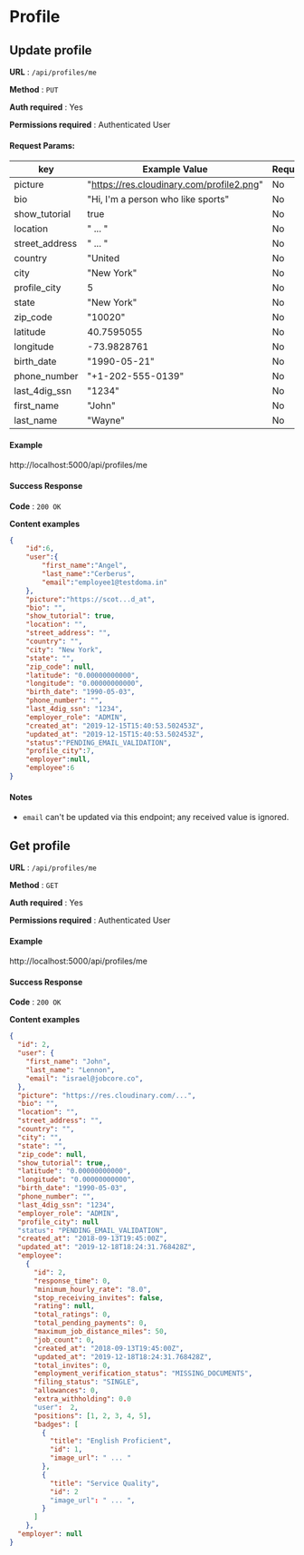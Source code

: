 # Profile


## Update profile

**URL** : `/api/profiles/me`

**Method** : `PUT`

**Auth required** : Yes

**Permissions required** : Authenticated User

#### Request Params:

| key             | Example Value                                | Required?     | Observations         |
| --------------  | -------------------------------------------  | ------------- | -------------------- |
| picture         |  "https://res.cloudinary.com/profile2.png"   |     No        |                      |
| bio             |  "Hi, I'm a person who like sports"          |     No        |                      |
| show_tutorial   |  true                                        |     No        |                      |
| location        |  " ... "                                     |     No        |                      |
| street_address  |  " ... "                                     |     No        |                      |
| country         |  "United                                     |     No        |                      |
| city            |  "New York"                                  |     No        |                      |
| profile_city    |  5                                           |     No        |                      |
| state           |  "New York"                                  |     No        |                      |
| zip_code        |  "10020"                                     |     No        |                      |
| latitude        |  40.7595055                                  |     No        |                      |
| longitude       |  -73.9828761                                 |     No        |                      |
| birth_date      |  "1990-05-21"                                |     No        |                      |
| phone_number    |  "+1-202-555-0139"                           |     No        |                      |
| last_4dig_ssn   |  "1234"                                      |     No        |                      |
| first_name      |  "John"                                      |     No        |                      |
| last_name       |  "Wayne"                                     |     No        |                      |

#### Example

http://localhost:5000/api/profiles/me

#### Success Response

**Code** : `200 OK`

**Content examples**

```json
{
    "id":6,
    "user":{
        "first_name":"Angel",
        "last_name":"Cerberus",
        "email":"employee1@testdoma.in"
    },
    "picture":"https://scot...d_at",
    "bio": "",
    "show_tutorial": true,
    "location": "",
    "street_address": "",
    "country": "",
    "city": "New York",
    "state": "",
    "zip_code": null,
    "latitude": "0.00000000000",
    "longitude": "0.00000000000",
    "birth_date": "1990-05-03",
    "phone_number": "",
    "last_4dig_ssn": "1234",
    "employer_role": "ADMIN",
    "created_at": "2019-12-15T15:40:53.502453Z",
    "updated_at": "2019-12-15T15:40:53.502453Z",
    "status":"PENDING_EMAIL_VALIDATION",
    "profile_city":7,
    "employer":null,
    "employee":6
}
```

#### Notes
- `email` can't be updated via this endpoint; any received value is ignored.


## Get profile

**URL** : `/api/profiles/me`

**Method** : `GET`

**Auth required** : Yes

**Permissions required** : Authenticated User

#### Example

http://localhost:5000/api/profiles/me

#### Success Response

**Code** : `200 OK`

**Content examples**

```json
{
  "id": 2,
  "user": {
    "first_name": "John",
    "last_name": "Lennon",
    "email": "israel@jobcore.co",
  },
  "picture": "https://res.cloudinary.com/...",
  "bio": "",
  "location": "",
  "street_address": "",
  "country": "",
  "city": "",
  "state": "",
  "zip_code": null,
  "show_tutorial": true,,
  "latitude": "0.00000000000",
  "longitude": "0.00000000000",
  "birth_date": "1990-05-03",
  "phone_number": "",
  "last_4dig_ssn": "1234",
  "employer_role": "ADMIN",
  "profile_city": null  
  "status": "PENDING_EMAIL_VALIDATION",
  "created_at": "2018-09-13T19:45:00Z",
  "updated_at": "2019-12-18T18:24:31.768428Z",
  "employee":
    {
      "id": 2,
      "response_time": 0,
      "minimum_hourly_rate": "8.0",
      "stop_receiving_invites": false,
      "rating": null,
      "total_ratings": 0,
      "total_pending_payments": 0,
      "maximum_job_distance_miles": 50,
      "job_count": 0,
      "created_at": "2018-09-13T19:45:00Z",
      "updated_at": "2019-12-18T18:24:31.768428Z",
      "total_invites": 0,
      "employment_verification_status": "MISSING_DOCUMENTS",
      "filing_status": "SINGLE",
      "allowances": 0,
      "extra_withholding": 0.0
      "user":  2,
      "positions": [1, 2, 3, 4, 5],
      "badges": [
        {
          "title": "English Proficient",
          "id": 1,
          "image_url": " ... "
        },
        {
          "title": "Service Quality",
          "id": 2
          "image_url": " ... ",
        }
      ]
    },
  "employer": null
}
```
